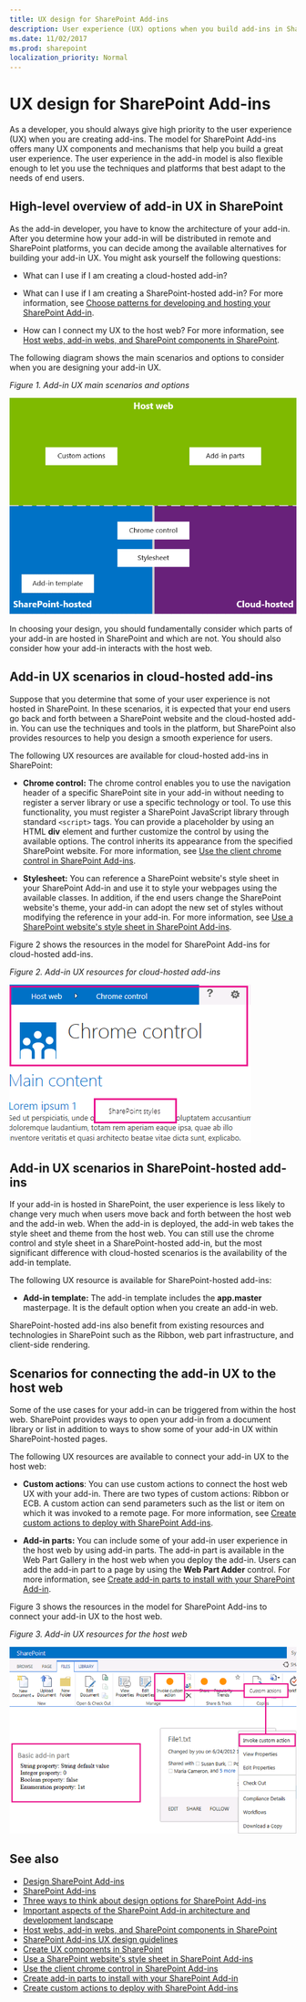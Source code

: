 ```yaml
---
title: UX design for SharePoint Add-ins
description: User experience (UX) options when you build add-ins in SharePoint, including UX scenarios in cloud-hosted add-ins and SharePoint-hosted add-ins.
ms.date: 11/02/2017
ms.prod: sharepoint
localization_priority: Normal
---
```


# UX design for SharePoint Add-ins

As a developer, you should always give high priority to the user experience (UX) when you are creating add-ins. The model for SharePoint Add-ins offers many UX components and mechanisms that help you build a great user experience. The user experience in the add-in model is also flexible enough to let you use the techniques and platforms that best adapt to the needs of end users.

<a name="SP15_UXdesignapps_overview"> </a>
## High-level overview of add-in UX in SharePoint

As the add-in developer, you have to know the architecture of your add-in. After you determine how your add-in will be distributed in remote and SharePoint platforms, you can decide among the available alternatives for building your add-in UX. You might ask yourself the following questions:

- What can I use if I am creating a cloud-hosted add-in?

- What can I use if I am creating a SharePoint-hosted add-in? For more information, see [Choose patterns for developing and hosting your SharePoint Add-in](choose-patterns-for-developing-and-hosting-your-sharepoint-add-in.md).

- How can I connect my UX to the host web? For more information, see [Host webs, add-in webs, and SharePoint components in SharePoint](host-webs-add-in-webs-and-sharepoint-components-in-sharepoint.md).

The following diagram shows the main scenarios and options to consider when you are designing your add-in UX.

*Figure 1. Add-in UX main scenarios and options*

![App UX main scenarios](../images/AppUX_landscape.png)
 
In choosing your design, you should fundamentally consider which parts of your add-in are hosted in SharePoint and which are not. You should also consider how your add-in interacts with the host web.

<a name="SP15_UXdesignapps_devhosted"> </a>
## Add-in UX scenarios in cloud-hosted add-ins

Suppose that you determine that some of your user experience is not hosted in SharePoint. In these scenarios, it is expected that your end users go back and forth between a SharePoint website and the cloud-hosted add-in. You can use the techniques and tools in the platform, but SharePoint also provides resources to help you design a smooth experience for users.

The following UX resources are available for cloud-hosted add-ins in SharePoint:

- **Chrome control:** The chrome control enables you to use the navigation header of a specific SharePoint site in your add-in without needing to register a server library or use a specific technology or tool. To use this functionality, you must register a SharePoint JavaScript library through standard `<script>` tags. You can provide a placeholder by using an HTML **div** element and further customize the control by using the available options. The control inherits its appearance from the specified SharePoint website. For more information, see [Use the client chrome control in SharePoint Add-ins](use-the-client-chrome-control-in-sharepoint-add-ins.md).

- **Stylesheet:** You can reference a SharePoint website's style sheet in your SharePoint Add-in and use it to style your webpages using the available classes. In addition, if the end users change the SharePoint website's theme, your add-in can adopt the new set of styles without modifying the reference in your add-in. For more information, see [Use a SharePoint website's style sheet in SharePoint Add-ins](use-a-sharepoint-website-s-style-sheet-in-sharepoint-add-ins.md).
     
Figure 2 shows the resources in the model for SharePoint Add-ins for cloud-hosted add-ins.

*Figure 2. Add-in UX resources for cloud-hosted add-ins*

![App UX resources for developer-hosted apps](../images/AppUX_devhosted.png)

<a name="SP15_UXdesignapps_SPhosted"> </a>
## Add-in UX scenarios in SharePoint-hosted add-ins

If your add-in is hosted in SharePoint, the user experience is less likely to change very much when users move back and forth between the host web and the add-in web. When the add-in is deployed, the add-in web takes the style sheet and theme from the host web. You can still use the chrome control and style sheet in a SharePoint-hosted add-in, but the most significant difference with cloud-hosted scenarios is the availability of the add-in template.

The following UX resource is available for SharePoint-hosted add-ins:

- **Add-in template:** The add-in template includes the **app.master** masterpage. It is the default option when you create an add-in web.

SharePoint-hosted add-ins also benefit from existing resources and technologies in SharePoint such as the Ribbon, web part infrastructure, and client-side rendering.

<a name="SP15_UXdesignapps_connectingappUX"> </a>
## Scenarios for connecting the add-in UX to the host web

Some of the use cases for your add-in can be triggered from within the host web. SharePoint provides ways to open your add-in from a document library or list in addition to ways to show some of your add-in UX within SharePoint-hosted pages.

The following UX resources are available to connect your add-in UX to the host web:

- **Custom actions**: You can use custom actions to connect the host web UX with your add-in. There are two types of custom actions: Ribbon or ECB. A custom action can send parameters such as the list or item on which it was invoked to a remote page. For more information, see [Create custom actions to deploy with SharePoint Add-ins](create-custom-actions-to-deploy-with-sharepoint-add-ins.md).   
 
- **Add-in parts:** You can include some of your add-in user experience in the host web by using add-in parts. The add-in part is available in the Web Part Gallery in the host web when you deploy the add-in. Users can add the add-in part to a page by using the **Web Part Adder** control. For more information, see [Create add-in parts to install with your SharePoint Add-in](create-add-in-parts-to-install-with-your-sharepoint-add-in.md).
    
Figure 3 shows the resources in the model for SharePoint Add-ins to connect your add-in UX to the host web.

*Figure 3. Add-in UX resources for the host web*

![App UX resources for the host web](../images/AppUX_hostweb.png)

## See also
<a name="SP15_UXdesignapps_addresources"> </a>

-  [Design SharePoint Add-ins](design-sharepoint-add-ins.md)
-  [SharePoint Add-ins](sharepoint-add-ins.md)
-  [Three ways to think about design options for SharePoint Add-ins](three-ways-to-think-about-design-options-for-sharepoint-add-ins.md)
-  [Important aspects of the SharePoint Add-in architecture and development landscape](important-aspects-of-the-sharepoint-add-in-architecture-and-development-landscap.md)
-  [Host webs, add-in webs, and SharePoint components in SharePoint](host-webs-add-in-webs-and-sharepoint-components-in-sharepoint.md)
-  [SharePoint Add-ins UX design guidelines](sharepoint-add-ins-ux-design-guidelines.md)
-  [Create UX components in SharePoint](create-ux-components-in-sharepoint.md)
-  [Use a SharePoint website's style sheet in SharePoint Add-ins](use-a-sharepoint-website-s-style-sheet-in-sharepoint-add-ins.md)
-  [Use the client chrome control in SharePoint Add-ins](use-the-client-chrome-control-in-sharepoint-add-ins.md)
-  [Create add-in parts to install with your SharePoint Add-in](create-add-in-parts-to-install-with-your-sharepoint-add-in.md)
-  [Create custom actions to deploy with SharePoint Add-ins](create-custom-actions-to-deploy-with-sharepoint-add-ins.md)
    
 

